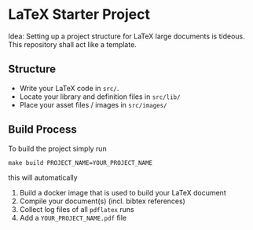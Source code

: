 # LaTeX Starter Project
Idea: Setting up a project structure for LaTeX large documents is tideous. This repository shall act like a template.

## Structure
- Write your LaTeX code in `src/`.
- Locate your library and definition files in `src/lib/`
- Place your asset files / images in `src/images/`

## Build Process
To build the project simply run
```shell
make build PROJECT_NAME=YOUR_PROJECT_NAME
```
this will automatically
1. Build a docker image that is used to build your LaTeX document
2. Compile your document(s) (incl. bibtex references)
3. Collect log files of all `pdflatex` runs
4. Add a `YOUR_PROJECT_NAME.pdf` file

